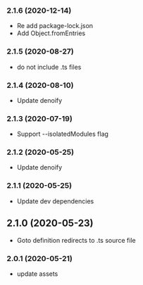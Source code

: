### **2.1.6** (2020-12-14)  
  
- Re add package-lock.json  
- Add Object.fromEntries    
  
### **2.1.5** (2020-08-27)  
  
- do not include .ts files    
  
### **2.1.4** (2020-08-10)  
  
- Update denoify    
  
### **2.1.3** (2020-07-19)  
  
- Support --isolatedModules flag    
  
### **2.1.2** (2020-05-25)  
  
- Update denoify    
  
### **2.1.1** (2020-05-25)  
  
- Update dev dependencies    
  
## **2.1.0** (2020-05-23)  
  
- Goto definition redirects to .ts source file    
  
### **2.0.1** (2020-05-21)  
  
- update assets    
  
